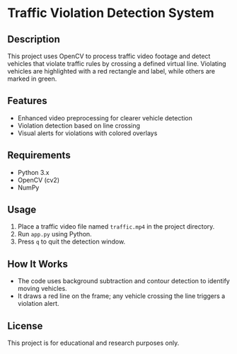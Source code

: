 # Traffic Violation Detection System

## Description

This project uses OpenCV to process traffic video footage and detect vehicles that violate traffic rules by crossing a defined virtual line. Violating vehicles are highlighted with a red rectangle and label, while others are marked in green.

## Features

- Enhanced video preprocessing for clearer vehicle detection
- Violation detection based on line crossing
- Visual alerts for violations with colored overlays

## Requirements

- Python 3.x
- OpenCV (cv2)
- NumPy

## Usage

1. Place a traffic video file named `traffic.mp4` in the project directory.
2. Run `app.py` using Python.
3. Press `q` to quit the detection window.

## How It Works

- The code uses background subtraction and contour detection to identify moving vehicles.
- It draws a red line on the frame; any vehicle crossing the line triggers a violation alert.

## License

This project is for educational and research purposes only.
